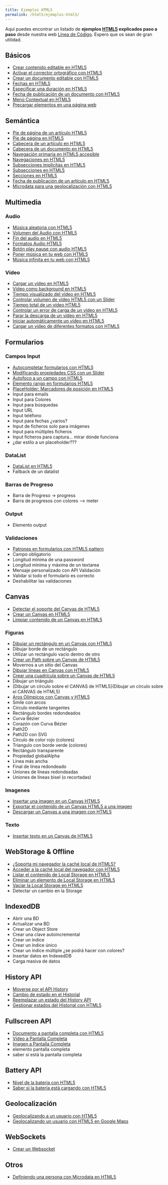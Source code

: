 ```yaml
---
title: Ejemplos HTML5
permalink: /html5/ejemplos-html5/
---
```


Aquí puedes encontrar un listado de **ejemplos [HTML5][HTML5] explicados paso a paso** desde nuestra web [Línea de Código][LDC]. Espero que os sean de gran utilidad.

## Básicos
* [Crear contenido editable en HTML5](http://lineadecodigo.com/html5/crear-contenido-editable-en-html5/)
* [Activar el corrector ortográfico con HTML5](http://lineadecodigo.com/html5/activar-el-corrector-ortografico-con-html5/)
* [Crear un documento editable con HTML5](http://lineadecodigo.com/html5/crear-un-documento-editable-con-html5/)
* [Fechas en HTML5](http://lineadecodigo.com/html5/fechas-en-html5/)
* [Especificar una duración en HTML5](http://lineadecodigo.com/html5/especificar-una-duracion-en-html5/)
* [Fecha de publicación de un documento con HTML5](http://lineadecodigo.com/html5/fecha-de-publicacion-de-un-documento-con-html5/)
* [Menú Contextual en HTML5](http://lineadecodigo.com/html5/menu-contextual-en-html5/)
* [Precargar elementos en una página web](http://lineadecodigo.com/html5/precargar-elementos-en-una-pagina-web/)

## Semántica
* [Pie de página de un artículo HTML5](http://lineadecodigo.com/html5/pie-de-pagina-de-un-articulo-html5/)
* [Pie de página en HTML5](http://lineadecodigo.com/html5/pie-de-pagina-en-html5/)
* [Cabecera de un artículo en HTML5](http://lineadecodigo.com/html5/cabecera-de-un-articulo-en-html5/)
* [Cabecera de un documento en HTML5](http://lineadecodigo.com/html5/cabecera-de-documento-en-html5/)
* [Navegación primaria en HTML5 accesible](http://lineadecodigo.com/html5/navegacion-primaria-en-html5-accesible/)
* [Navegaciones en HTML5](http://lineadecodigo.com/html5/navegaciones-en-html5/)
* [Subsecciones implícitas en HTML5](http://lineadecodigo.com/html5/subsecciones-implicitas-en-html5/)
* [Subsecciones en HTML5](http://lineadecodigo.com/html5/subsecciones-en-html5/)
* [Secciones en HTML5](http://lineadecodigo.com/html5/secciones-en-html5/)
* [Fecha de publicación de un artículo en HTML5](http://lineadecodigo.com/html5/fecha-de-publicacion-de-un-articulo-en-html5/)
* [Microdata para una geolocalización con HTML5](http://lineadecodigo.com/html5/microdata-para-una-geolocalizacion-con-html5/)

## Multimedia
### Audio
* [Música aleatoria con HTML5](http://lineadecodigo.com/html5/musica-aleatoria-html5/)
* [Volumen del Audio con HTML5](http://lineadecodigo.com/html5/volumen-del-audio-html5/)
* [Fin del audio en HTML5](http://lineadecodigo.com/html5/fin-del-audio-html5/)
* [Formatos Audio HTML5](http://lineadecodigo.com/html5/formatos-audio-html5/)
* [Botón play pause con audio HTML5](http://lineadecodigo.com/html5/boton-play-pause-con-audio-html5/)
* [Poner música en tu web con HTML5](http://lineadecodigo.com/html5/poner-musica-en-tu-web-con-html5/)
* [Música infinita en tu web con HTML5](http://lineadecodigo.com/html5/musica-infinita-en-tu-web-con-html5/)

### Vídeo
* [Cargar un vídeo en HTML5](http://lineadecodigo.com/html5/cargar-un-video-en-html5/)
* [Vídeo como background en HTML5](http://lineadecodigo.com/html5/video-background-html5/)
* [Tiempo visualizado del vídeo en HTML5](http://lineadecodigo.com/html5/tiempo-visualizado-del-video-en-html5/)
* [Controlar volumen de vídeo HTML5 con un Slider](http://lineadecodigo.com/html5/controlar-volumen-de-video-html5-con-un-slider/)
* [Tiempo total de un vídeo HTML5](http://lineadecodigo.com/html5/tiempo-total-de-un-video-html5/)
* [Controlar un error de carga de un vídeo en HTML5](http://lineadecodigo.com/html5/controlar-un-error-de-carga-de-un-video-en-html5/)
* [Parar la descarga de un vídeo en HTML5](http://lineadecodigo.com/html5/parar-la-descarga-de-un-video-en-html5/)
* [Iniciar automáticamente un vídeo en HTML5](http://lineadecodigo.com/html5/iniciar-automaticamente-un-video-en-html5/)
* [Cargar un vídeo de diferentes formatos con HTML5](http://lineadecodigo.com/html5/cargar-un-video-de-diferentes-formatos-con-html5/)

## Formularios

### Campos Input
* [Autocompletar formularios con HTML5](http://lineadecodigo.com/html5/autocompletar-formularios-con-html5/)
* [Modificando propiedades CSS con un Slider](http://lineadecodigo.com/html5/modificando-propiedades-css-con-un-slider/)
* [Autofoco a un campo con HTML5](http://lineadecodigo.com/html5/autofoco-a-un-campo-con-html5/)
* [Elemento rango en formularios HTML5](http://lineadecodigo.com/html5/elemento-rango-en-formularios-html5/)
* [PlaceHolder: Marcadores de posición en HTML5](http://lineadecodigo.com/html5/placeholder-marcadores-de-posicion-en-html5/)
* Input para emails
* Input para Colores
* Input para búsquedas
* Input URL
* Input teléfono
* Input para fechas ¿varios?
* Input de ficheros solo para imágenes
* Input para múltiples ficheros
* Input ficheros para captura... mirar dónde funciona
* ¿dar estilo a un placeholder???

### DataList
* [DataList en HTML5](http://lineadecodigo.com/html5/datalist-en-html5/)
* Fallback de un datalist

### Barras de Progreso
* Barra de Progreso -> progress
* Barra de progresos con colores --> meter

### Output
* Elemento output

### Validaciones
* [Patrones en formularios con HTML5 pattern](http://lineadecodigo.com/html5/patrones-en-formularios-con-html5-pattern/)
* Campo obligatorio
* Longitud mínima de una password
* Longitud mínima y máxima de un textarea
* Mensaje personalizado con API Validación
* Validar si todo el formulario es correcto
* Deshabilitar las validaciones

## Canvas
* [Detectar el soporte del Canvas de HTML5](http://lineadecodigo.com/html5/detectar-el-soporte-del-canvas-de-html5/)
* [Crear un Canvas en HTML5](http://lineadecodigo.com/html5/crear-un-canvas-en-html5/)
* [Limpiar contenido de un Canvas en HTML5](http://lineadecodigo.com/html5/limpiar-contenido-de-un-canvas-en-html5/)

### Figuras
* [Dibujar un rectángulo en un Canvas con HTML5](http://lineadecodigo.com/html5/dibujar-un-rectangulo-en-un-canvas-con-html5/)
* Dibujar borde de un rectángulo
* Utilizar un rectángulo vacío dentro de otro
* [Crear un Path sobre un Canvas de HTML5](http://lineadecodigo.com/html5/crear-un-path-sobre-un-canvas-de-html5/)
* Movernos a un sitio del Canvas
* [Dibujar líneas en Canvas con HTML5](http://lineadecodigo.com/html5/dibujar-lineas-en-canvas-con-html5/)
* [Crear una cuadrícula sobre un Canvas de HTML5](http://lineadecodigo.com/html5/crear-una-cuadricula-sobre-un-canvas-de-html5/)
* Dibujar un triángulo
* [Dibujar un círculo sobre el CANVAS de HTML5](Dibujar un círculo sobre el CANVAS de HTML5)
* [Aros Olímpicos con Canvas y HTML5](http://lineadecodigo.com/html5/aros-olimpicos-con-canvas-y-html5/)
* Smile con arcos
* Círculo mediante tangentes
* Rectángulo bordes redondeados
* Curva Bézier
* Corazón con Curva Bézier
* Path2D
* Path2D con SVG
* Círculo de color rojo (colores)
* Triangulo con borde verde (colores)
* Rectángulo transparente
* Propiedad globalAlpha
* Línea más ancha
* Final de línea redondeado
* Uniones de líneas redondeadas
* Uniones de líneas bisel (o recortadas)


### Imagenes
* [Insertar una imagen en un Canvas HTML5](http://lineadecodigo.com/html5/insertar-una-imagen-en-un-canvas-html5/)
* [Exportar el contenido de un Canvas HTML5 a una imagen](http://lineadecodigo.com/html5/exportar-el-contenido-de-un-canvas-html5-a-una-imagen/)
* [Descargar un Canvas a una imagen con HTML5](http://lineadecodigo.com/html5/descargar-un-canvas-a-una-imagen-con-html5/)

### Texto
* [Insertar texto en un Canvas de HTML5](http://lineadecodigo.com/html5/insertar-texto-en-un-canvas-de-html5/)

## WebStorage & Offline
* [¿Soporta mi navegador la caché local de HTML5?](http://lineadecodigo.com/html5/soporta-mi-navegador-la-cache-local-de-html5/)
* [Acceder a la caché local del navegador con HTML5](http://lineadecodigo.com/html5/acceder-a-la-cache-local-del-navegador-con-html5/)
* [Listar el contenido de Local Storage en HTML5](http://lineadecodigo.com/html5/listar-el-contenido-de-local-storage-en-html5/)
* [Eliminar un elemento de Local Storage en HTML5](http://lineadecodigo.com/html5/eliminar-un-elemento-de-local-storage-en-html5/)
* [Vaciar la Local Storage en HTML5](http://lineadecodigo.com/html5/vaciar-la-local-storage-en-html5/)
* Detectar un cambio en la Storage


## IndexedDB
* Abrir una BD
* Actualizar una BD
* Crear un Object Store
* Crear una clave autoincremental
* Crear un índice
* Crear un índice único
* Crear un índice múltiple ¿se podrá hacer con colores?
* Insertar datos en IndexedDB
* Carga masiva de datos

## History API
* [Moverse por el API History](http://lineadecodigo.com/html5/moverse-por-el-api-history/)
* [Cambio de estado en el Historial](http://lineadecodigo.com/html5/cambio-de-estado-en-el-historial/)
* [Reemplazar un estado del History API](http://lineadecodigo.com/html5/reemplazar-un-estado-del-history-api/)
* [Gestionar estados del Historial con HTML5](http://lineadecodigo.com/html5/gestionar-estados-del-historial-con-html5/)


## Fullscreen API
* [Documento a pantalla completa con HTML5](http://lineadecodigo.com/html5/documento-a-pantalla-completa-con-html5/)
* [Vídeo a Pantalla Completa](http://lineadecodigo.com/html5/video-a-pantalla-completa/)
* [Imagen a Pantalla Completa](http://lineadecodigo.com/html5/imagen-a-pantalla-completa-con-html5/)
* elemento pantalla completa
* saber si está la pantalla completa

## Battery API
* [Nivel de la batería con HTML5](http://lineadecodigo.com/html5/nivel-de-la-bateria-con-html5/)
* [Saber si la batería está cargando con HTML5](http://lineadecodigo.com/html5/saber-si-la-bateria-esta-cargando-con-html5/)

## Geolocalización
* [Geolocalizando a un usuario con HTML5](http://lineadecodigo.com/html5/geolocalizando-a-un-usuario-con-html5/)
* [Geolocalizando un usuario con HTML5 en Google Maps](http://lineadecodigo.com/html5/geolocalizando-un-usuario-con-html5-en-google-maps/)

## WebSockets
* [Crear un Websocket](http://lineadecodigo.com/html5/crear-un-websocket/)

## Otros
* [Definiendo una persona con Microdata en HTML5](http://lineadecodigo.com/html5/definiendo-una-persona-con-microdata-en-html5/)


[LDC]: http://lineadecodigo.com
[HTML5]: {{site.baseurl}}/html5/
